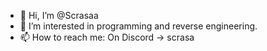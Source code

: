- 👋 Hi, I’m @Scrasaa
- 👀 I’m interested in programming and reverse engineering.
- 📫 How to reach me: On Discord -> scrasa

<!---
Scrasaa/Scrasaa is a ✨ special ✨ repository because its `README.md` (this file) appears on your GitHub profile.
You can click the Preview link to take a look at your changes.
--->
